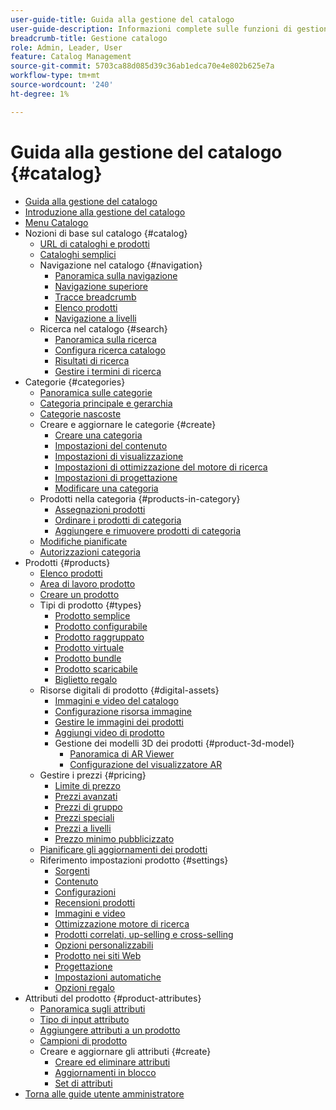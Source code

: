 ```yaml
---
user-guide-title: Guida alla gestione del catalogo
user-guide-description: Informazioni complete sulle funzioni di gestione dei cataloghi per gli amministratori di Adobe Commerce e Magento Open Source e per gli esperti di marketing e-commerce.
breadcrumb-title: Gestione catalogo
role: Admin, Leader, User
feature: Catalog Management
source-git-commit: 5703ca88d085d39c36ab1edca70e4e802b625e7a
workflow-type: tm+mt
source-wordcount: '240'
ht-degree: 1%

---
```



# Guida alla gestione del catalogo {#catalog}

+ [Guida alla gestione del catalogo](guide-overview.md)
+ [Introduzione alla gestione del catalogo](introduction.md)
+ [Menu Catalogo](catalog-menu.md)
+ Nozioni di base sul catalogo {#catalog}
   + [URL di cataloghi e prodotti](catalog-urls.md)
   + [Cataloghi semplici](catalog-flat.md)
   + Navigazione nel catalogo {#navigation}
      + [Panoramica sulla navigazione](navigation.md)
      + [Navigazione superiore](navigation-top.md)
      + [Tracce breadcrumb](navigation-breadcrumb-trail.md)
      + [Elenco prodotti](navigation-product-listings.md)
      + [Navigazione a livelli](navigation-layered.md)
   + Ricerca nel catalogo {#search}
      + [Panoramica sulla ricerca](search.md)
      + [Configura ricerca catalogo](search-configuration.md)
      + [Risultati di ricerca](search-results.md)
      + [Gestire i termini di ricerca](search-terms.md)
+ Categorie {#categories}
   + [Panoramica sulle categorie](categories.md)
   + [Categoria principale e gerarchia](category-root.md)
   + [Categorie nascoste](category-hidden.md)
   + Creare e aggiornare le categorie {#create}
      + [Creare una categoria](category-create.md)
      + [Impostazioni del contenuto](categories-content-settings.md)
      + [Impostazioni di visualizzazione](categories-display-settings.md)
      + [Impostazioni di ottimizzazione del motore di ricerca](categories-search-engine-optimization.md)
      + [Impostazioni di progettazione](categories-custom-design.md)
      + [Modificare una categoria](category-modify.md)
   + Prodotti nella categoria {#products-in-category}
      + [Assegnazioni prodotti](categories-product-assignments.md)
      + [Ordinare i prodotti di categoria](category-products-sort.md)
      + [Aggiungere e rimuovere prodotti di categoria](category-products-add.md)
   + [Modifiche pianificate](category-scheduled-changes.md)
   + [Autorizzazioni categoria](category-permissions.md)
+ Prodotti {#products}
   + [Elenco prodotti](products-list.md)
   + [Area di lavoro prodotto](product-workspace.md)
   + [Creare un prodotto](product-create.md)
   + Tipi di prodotto {#types}
      + [Prodotto semplice](product-create-simple.md)
      + [Prodotto configurabile](product-create-configurable.md)
      + [Prodotto raggruppato](product-create-grouped.md)
      + [Prodotto virtuale](product-create-virtual.md)
      + [Prodotto bundle](product-create-bundle.md)
      + [Prodotto scaricabile](product-create-downloadable.md)
      + [Biglietto regalo](product-gift-card-create.md)
   + Risorse digitali di prodotto {#digital-assets}
      + [Immagini e video del catalogo](catalog-images-video.md)
      + [Configurazione risorsa immagine](product-image-config.md)
      + [Gestire le immagini dei prodotti](product-image.md)
      + [Aggiungi video di prodotto](product-video.md)
      + Gestione dei modelli 3D dei prodotti {#product-3d-model}
         + [Panoramica di AR Viewer](ar-viewer-overview.md)
         + [Configurazione del visualizzatore AR](ar-viewer-setup.md)
   + Gestire i prezzi {#pricing}
      + [Limite di prezzo](catalog-price-scope.md)
      + [Prezzi avanzati](pricing-advanced.md)
      + [Prezzi di gruppo](product-price-group.md)
      + [Prezzi speciali](product-price-special.md)
      + [Prezzi a livelli](product-price-tier.md)
      + [Prezzo minimo pubblicizzato](product-price-minimum-advertised.md)
   + [Pianificare gli aggiornamenti dei prodotti](product-scheduled-changes.md)
   + Riferimento impostazioni prodotto {#settings}
      + [Sorgenti](sources.md)
      + [Contenuto](product-content.md)
      + [Configurazioni](product-configurations.md)
      + [Recensioni prodotti](settings-advanced-product-reviews.md)
      + [Immagini e video](product-images-and-video.md)
      + [Ottimizzazione motore di ricerca](product-search-engine-optimization.md)
      + [Prodotti correlati, up-selling e cross-selling](related-products-up-sells-cross-sells.md)
      + [Opzioni personalizzabili](settings-advanced-custom-options.md)
      + [Prodotto nei siti Web](settings-basic-websites.md)
      + [Progettazione](settings-advanced-design.md)
      + [Impostazioni automatiche](product-autosettings.md)
      + [Opzioni regalo](product-gift-options.md)
+ Attributi del prodotto {#product-attributes}
   + [Panoramica sugli attributi](product-attributes.md)
   + [Tipo di input attributo](attributes-input-types.md)
   + [Aggiungere attributi a un prodotto](product-attributes-add.md)
   + [Campioni di prodotto](swatches.md)
   + Creare e aggiornare gli attributi {#create}
      + [Creare ed eliminare attributi](attribute-product-create.md)
      + [Aggiornamenti in blocco](bulk-product-attribute-update.md)
      + [Set di attributi](attribute-sets.md)
+ [Torna alle guide utente amministratore](https://experienceleague.adobe.com/it/docs/commerce-admin/user-guides/home)

